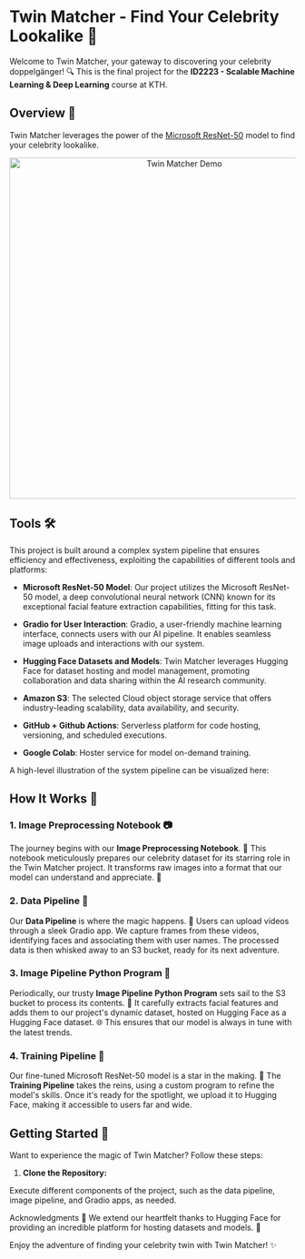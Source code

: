 
# Twin Matcher - Find Your Celebrity Lookalike 🌟

Welcome to Twin Matcher, your gateway to discovering your celebrity doppelgänger! 🔍 This is the final project for the **ID2223 - Scalable Machine Learning & Deep Learning** course at KTH.

## Overview 🚀

Twin Matcher leverages the power of the [Microsoft ResNet-50](https://huggingface.co/microsoft/resnet-50) model to find your celebrity lookalike. 
<p align="center">
  <img src="twin-matcher-demo.gif" alt="Twin Matcher Demo" width="600">
</p>


## Tools 🛠️

This project is built around a complex system pipeline that ensures efficiency and effectiveness, exploiting the capabilities of different tools and platforms:

- **Microsoft ResNet-50 Model**: Our project utilizes the Microsoft ResNet-50 model, a deep convolutional neural network (CNN) known for its exceptional facial feature extraction capabilities, fitting for this task.

- **Gradio for User Interaction**: Gradio, a user-friendly machine learning interface, connects users with our AI pipeline. It enables seamless image uploads and interactions with our system.

- **Hugging Face Datasets and Models**: Twin Matcher leverages Hugging Face for dataset hosting and model management, promoting collaboration and data sharing within the AI research community.
- **Amazon S3**: The selected Cloud object storage service that offers industry-leading scalability, data availability, and security.
- **GitHub + Github Actions**: Serverless platform for code hosting, versioning, and scheduled executions.
- **Google Colab**: Hoster service for model on-demand training.

A high-level illustration of the system pipeline can be visualized here:


## How It Works 🤖

### 1. Image Preprocessing Notebook 📷

The journey begins with our **Image Preprocessing Notebook**. 📔 This notebook meticulously prepares our celebrity dataset for its starring role in the Twin Matcher project. It transforms raw images into a format that our model can understand and appreciate. 📸

### 2. Data Pipeline 🚢

Our **Data Pipeline** is where the magic happens. 🌟 Users can upload videos through a sleek Gradio app. We capture frames from these videos, identifying faces and associating them with user names. The processed data is then whisked away to an S3 bucket, ready for its next adventure.

### 3. Image Pipeline Python Program 🐍

Periodically, our trusty **Image Pipeline Python Program** sets sail to the S3 bucket to process its contents. 🚀 It carefully extracts facial features and adds them to our project's dynamic dataset, hosted on Hugging Face as a Hugging Face dataset. 🌐 This ensures that our model is always in tune with the latest trends.

### 4. Training Pipeline 🎯

Our fine-tuned Microsoft ResNet-50 model is a star in the making. 🌟 The **Training Pipeline** takes the reins, using a custom program to refine the model's skills. Once it's ready for the spotlight, we upload it to Hugging Face, making it accessible to users far and wide.

## Getting Started 🚀

Want to experience the magic of Twin Matcher? Follow these steps:

1. **Clone the Repository:**


Execute different components of the project, such as the data pipeline, image pipeline, and Gradio apps, as needed.


Acknowledgments 👏
We extend our heartfelt thanks to Hugging Face for providing an incredible platform for hosting datasets and models. 🤗

Enjoy the adventure of finding your celebrity twin with Twin Matcher! ✨
